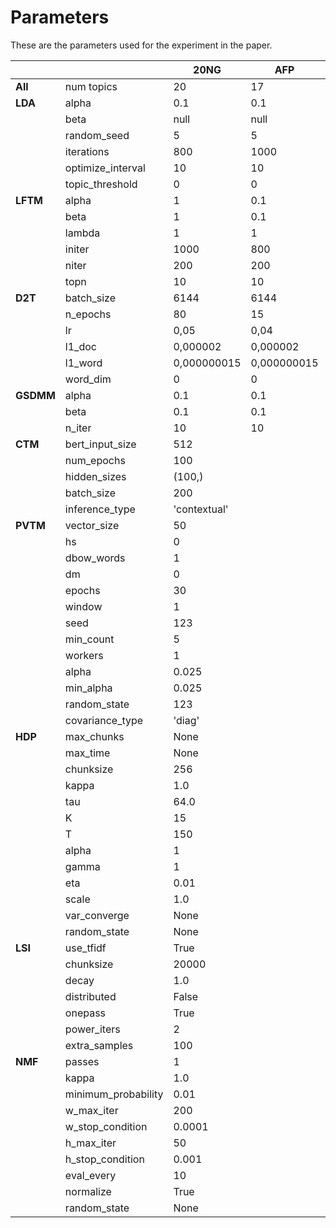 # Parameters

These are the parameters used for the experiment in the paper.

|       	|                   	| 20NG        	| AFP         	| TED         	|
|-------	|-------------------	|-------------	|-------------	|-------------	|
| **All**   | num topics        	| 20          	| 17          	| 25          	|
| **LDA**  	| alpha             	| 0.1         	| 0.1         	| 0.1         	|
|       	| beta              	| null        	| null        	| null        	|
|       	| random_seed       	| 5           	| 5           	| 5           	|
|       	| iterations        	| 800         	| 1000        	| 800         	|
|       	| optimize_interval 	| 10          	| 10          	| 10          	|
|       	| topic_threshold   	| 0           	| 0           	| 0           	|
| **LFTM**  | alpha             	| 1           	| 0.1         	| 0.1         	|
|       	| beta              	| 1           	| 0.1         	| 0.1         	|
|       	| lambda            	| 1           	| 1           	| 1           	|
|       	| initer            	| 1000        	| 800         	| 700         	|
|       	| niter             	| 200         	| 200         	| 100         	|
|       	| topn              	| 10          	| 10          	| 10          	|
| **D2T**  	| batch_size        	| 6144        	| 6144        	| 6144        	|
|       	| n_epochs          	| 80          	| 15          	| 50          	|
|       	| lr                	| 0,05        	| 0,04        	| 0,05        	|
|       	| l1_doc            	| 0,000002    	| 0,000002    	| 0,000002    	|
|       	| l1_word           	| 0,000000015 	| 0,000000015 	| 0,000000015 	|
|       	| word_dim          	| 0           	| 0           	| 0           	|
| **GSDMM** | alpha             	| 0.1         	| 0.1         	| 0.1         	|
|       	| beta              	| 0.1         	| 0.1         	| 0.1         	|
|       	| n_iter            	| 10          	| 10          	| 10          	|
| **CTM**   | bert_input_size       | 512        	|         	    | 0.1         	|
|       	| num_epochs            | 100         	|         	    | 0.1         	|
|       	| hidden_sizes          | (100,)       	|           	| 10          	|
|       	| batch_size           	| 200          	|           	| 10          	|
|       	| inference_type       	| 'contextual' 	|           	| 10          	|
| **PVTM**  | vector_size           | 50        	|         	    | 0.1         	|
|       	| hs                    | 0         	|         	    | 0.1         	|
|       	| dbow_words            | 1          	|           	| 10          	|
|       	| dm                   	| 0          	|           	| 10          	|
|       	| epochs       	        | 30 	        |           	| 10          	|
|       	| window       	        | 1 	        |           	| 10          	|
|       	| seed       	        | 123 	        |           	| 10          	|
|       	| min_count       	    | 5 	        |           	| 10          	|
|       	| workers       	    | 1 	        |           	| 10          	|
|       	| alpha       	        | 0.025 	    |              	| 10          	|
|       	| min_alpha       	    | 0.025 	    |           	| 10          	|
|       	| random_state       	| 123 	        |           	| 10          	|
|       	| covariance_type       | 'diag' 	    |           	| 10          	|
| **HDP**   | max_chunks            | None        	|         	    | 0.1         	|
|       	| max_time              | None         	|         	    | 0.1         	|
|       	| chunksize             | 256         	|           	| 10          	|
|       	| kappa                 | 1.0          	|           	| 10          	|
|       	| tau       	        | 64.0 	        |           	| 10          	|
|       	| K       	            | 15 	        |           	| 10          	|
|       	| T       	            | 150 	        |           	| 10          	|
|       	| alpha       	        | 1	            |           	| 10          	|
|       	| gamma       	        | 1 	        |           	| 10          	|
|       	| eta       	        | 0.01 	        |           	| 10          	|
|       	| scale       	        | 1.0	        |           	| 10          	|
|       	| var_converge       	| None 	        |           	| 10          	|
|       	| random_state          | None 	        |           	| 10          	|
| **LSI**   | use_tfidf             | True        	|         	    | 0.1         	|
|       	| chunksize             | 20000         |           	| 10          	|
|       	| decay                 | 1.0          	|           	| 10          	|
|       	| distributed       	| False 	    |           	| 10          	|
|       	| onepass       	    | True 	        |           	| 10          	|
|       	| power_iters       	| 2 	        |           	| 10          	|
|       	| extra_samples         | 100 	        |           	| 10          	|
| **NMF**   | passes                | 1        	    |         	    | 0.1         	|
|       	| kappa                 | 1.0         	|           	| 10          	|
|       	| minimum_probability   | 0.01         	|           	| 10          	|
|       	| w_max_iter       	    | 200 	        |           	| 10          	|
|       	| w_stop_condition      | 0.0001 	    |           	| 10          	|
|       	| h_max_iter            | 50 	        |           	| 10          	|
|       	| h_stop_condition      | 0.001 	    |           	| 10          	|
|       	| eval_every            | 10 	        |           	| 10          	|
|       	| normalize             | True 	        |           	| 10          	|
|       	| random_state          | None 	        |           	| 10          	|
